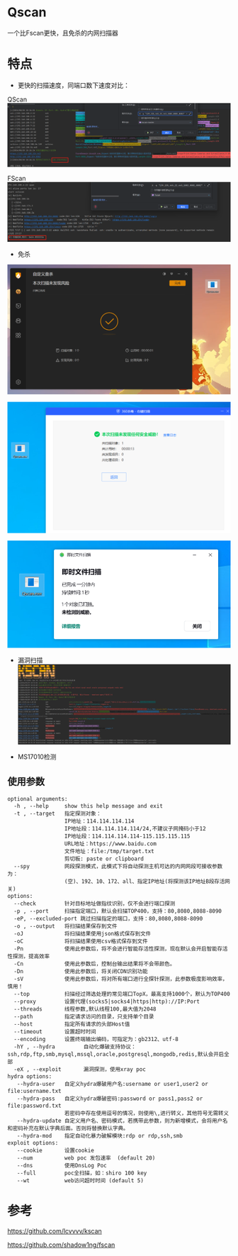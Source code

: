 # Qscan

一个比Fscan更快，且免杀的内网扫描器

# 特点

+ 更快的扫描速度，同端口数下速度对比：

QScan
![img.png](assets/qscan速度.png)

FScan
![img.png](assets/FScan.png)

+ 免杀

![img.png](assets/火绒免杀.png)

![img.png](assets/img360.png)

![img.png](assets/img卡巴斯基.png)

+ 漏洞扫描
![img_1.png](assets/img_1.png)

+ MS17010检测

## 使用参数

```
optional arguments:
  -h , --help     show this help message and exit
  -t , --target   指定探测对象：
                  IP地址：114.114.114.114
                  IP地址段：114.114.114.114/24,不建议子网掩码小于12
                  IP地址段：114.114.114.114-115.115.115.115
                  URL地址：https://www.baidu.com
                  文件地址：file:/tmp/target.txt
                  剪切板: paste or clipboard
  --spy           网段探测模式，此模式下将自动探测主机可达的内网网段可接收参数为：
                  (空)、192、10、172、all、指定IP地址(将探测该IP地址B段存活网关)
options:
  --check         针对目标地址做指纹识别，仅不会进行端口探测
  -p , --port     扫描指定端口，默认会扫描TOP400，支持：80,8080,8088-8090
  -eP, --excluded-port 跳过扫描指定的端口，支持：80,8080,8088-8090
  -o , --output   将扫描结果保存到文件
  -oJ             将扫描结果使用json格式保存到文件
  -oC             将扫描结果使用csv格式保存到文件
  -Pn          	  使用此参数后，将不会进行智能存活性探测，现在默认会开启智能存活性探测，提高效率
  -Cn             使用此参数后，控制台输出结果将不会带颜色。
  -Dn             使用此参数后，将关闭CDN识别功能
  -sV             使用此参数后，将对所有端口进行全探针探测，此参数极度影响效率，慎用！
  --top           扫描经过筛选处理的常见端口TopX，最高支持1000个，默认为TOP400
  --proxy         设置代理(socks5|socks4|https|http)://IP:Port
  --threads       线程参数,默认线程100,最大值为2048
  --path          指定请求访问的目录，只支持单个目录
  --host          指定所有请求的头部Host值
  --timeout       设置超时时间
  --encoding      设置终端输出编码，可指定为：gb2312、utf-8
  -hY , --hydra         自动化爆破支持协议：ssh,rdp,ftp,smb,mysql,mssql,oracle,postgresql,mongodb,redis,默认会开启全部
  -eX , --exploit       漏洞探测，使用xray poc
hydra options:
   --hydra-user   自定义hydra爆破用户名:username or user1,user2 or file:username.txt
   --hydra-pass   自定义hydra爆破密码:password or pass1,pass2 or file:password.txt
                  若密码中存在使用逗号的情况，则使用\,进行转义，其他符号无需转义
   --hydra-update 自定义用户名、密码模式，若携带此参数，则为新增模式，会将用户名和密码补充在默认字典后面。否则将替换默认字典。
   --hydra-mod    指定自动化暴力破解模块:rdp or rdp,ssh,smb
exploit options:
   --cookie       设置cookie
   --num          web poc 发包速率  (default 20)
   --dns          使用DnsLog Poc
   --full         poc全扫描，如：shiro 100 key
   --wt           web访问超时时间 (default 5)
```

# 参考

https://github.com/lcvvvv/kscan

https://github.com/shadow1ng/fscan